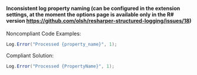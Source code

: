 #### Inconsistent log property naming (can be configured in the extension settings, at the moment the options page is available only in the R# version https://github.com/olsh/resharper-structured-logging/issues/18)

Noncompliant Code Examples:
```csharp
Log.Error("Processed {property_name}", 1);
```

Compliant Solution:
```csharp
Log.Error("Processed {PropertyName}", 1);
```
